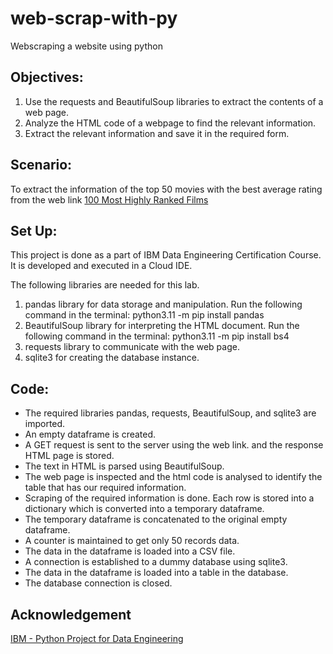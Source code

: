 # web-scrap-with-py
Webscraping a website using python

## Objectives:
1. Use the requests and BeautifulSoup libraries to extract the contents of a web page.
2. Analyze the HTML code of a webpage to find the relevant information.
3. Extract the relevant information and save it in the required form.

## Scenario:
To extract the information of the top 50 movies with the best average rating from the web link [100 Most Highly Ranked Films](https://web.archive.org/web/20230902185655/https://en.everybodywiki.com/100_Most_Highly-Ranked_Films)

## Set Up:
This project is done as a part of IBM Data Engineering Certification Course. It is developed and executed in a Cloud IDE. 

The following libraries are needed for this lab.
1. pandas library for data storage and manipulation. Run the following command in the terminal: python3.11 -m pip install pandas
2. BeautifulSoup library for interpreting the HTML document. Run the following command in the terminal: python3.11 -m pip install bs4
3. requests library to communicate with the web page.
4. sqlite3 for creating the database instance.

## Code:
- The required libraries pandas, requests, BeautifulSoup, and sqlite3 are imported.
- An empty dataframe is created.
- A GET request is sent to the server using the web link. and the response HTML page is stored.
- The text in HTML is parsed using BeautifulSoup.
- The web page is inspected and the html code is analysed to identify the table that has our required information.
- Scraping of the required information is done. Each row is stored into a dictionary which is converted into a temporary dataframe.
- The temporary dataframe is concatenated to the original empty dataframe.
- A counter is maintained to get only 50 records data.
- The data in the dataframe is loaded into a CSV file.
- A connection is established to a dummy database using sqlite3.
- The data in the dataframe is loaded into a table in the database.
- The database connection is closed.

## Acknowledgement
[IBM - Python Project for Data Engineering](https://www.coursera.org/programs/computer-science-comps-alternatives-zphna/learn/python-project-for-data-engineering?authProvider=ttu)

